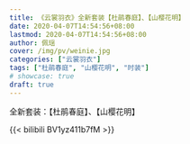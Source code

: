 ```yaml
---
title: 《云裳羽衣》全新套装【杜鹃春庭】、【山樱花明】
date: 2020-04-07T14:54:56+08:00
lastmod: 2020-04-07T14:54:56+08:00
author: 佩瑶
cover: /img/pv/weinie.jpg
categories: ["云裳羽衣"]
tags: ["杜鹃春庭", "山樱花明", "时装"]
# showcase: true
draft: true
---
```


全新套装：【杜鹃春庭】、【山樱花明】

<!--more-->

{{< bilibili BV1yz411b7fM >}}
